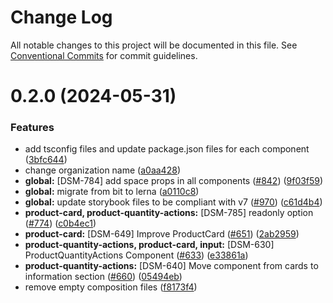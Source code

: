# Change Log

All notable changes to this project will be documented in this file.
See [Conventional Commits](https://conventionalcommits.org) for commit guidelines.

# 0.2.0 (2024-05-31)

### Features

- add tsconfig files and update package.json files for each component ([3bfc644](https://github.com/CarlsbergGBS/cx-component-library/commit/3bfc644e1cfc9dbb7cf7a0469e25fce055b53240))
- change organization name ([a0aa428](https://github.com/CarlsbergGBS/cx-component-library/commit/a0aa428f43138af5707a3ff4c0e36b7c056f02e6))
- **global:** [DSM-784] add space props in all components ([#842](https://github.com/CarlsbergGBS/cx-component-library/issues/842)) ([9f03f59](https://github.com/CarlsbergGBS/cx-component-library/commit/9f03f59e7518a99abcea06bacbee989d1ddb0465))
- **global:** migrate from bit to lerna ([a0110c8](https://github.com/CarlsbergGBS/cx-component-library/commit/a0110c8831370dc762c193b17cc593eed381f990))
- **global:** update storybook files to be compliant with v7 ([#970](https://github.com/CarlsbergGBS/cx-component-library/issues/970)) ([c61d4b4](https://github.com/CarlsbergGBS/cx-component-library/commit/c61d4b40a0755becf942ad3f28758a159f8c54e4))
- **product-card, product-quantity-actions:** [DSM-785] readonly option ([#774](https://github.com/CarlsbergGBS/cx-component-library/issues/774)) ([c0b4ec1](https://github.com/CarlsbergGBS/cx-component-library/commit/c0b4ec15c2872e4b15ef886d5850e4fd48ef4f09))
- **product-card:** [DSM-649] Improve ProductCard ([#651](https://github.com/CarlsbergGBS/cx-component-library/issues/651)) ([2ab2959](https://github.com/CarlsbergGBS/cx-component-library/commit/2ab29598ca1e078ab68dfa0ca85e0828619c5b65))
- **product-quantity-actions, product-card, input:** [DSM-630] ProductQuantityActions Component ([#633](https://github.com/CarlsbergGBS/cx-component-library/issues/633)) ([e33861a](https://github.com/CarlsbergGBS/cx-component-library/commit/e33861a9c082a21ab533a38fd4e028ff58d9a5f0))
- **product-quantity-actions:** [DSM-640] Move component from cards to information section ([#660](https://github.com/CarlsbergGBS/cx-component-library/issues/660)) ([05494eb](https://github.com/CarlsbergGBS/cx-component-library/commit/05494eb61523c9681ded16309570cf138069c73a))
- remove empty composition files ([f8173f4](https://github.com/CarlsbergGBS/cx-component-library/commit/f8173f4a2ecbf80bb7b6ffe848c023ae31819c2d))
